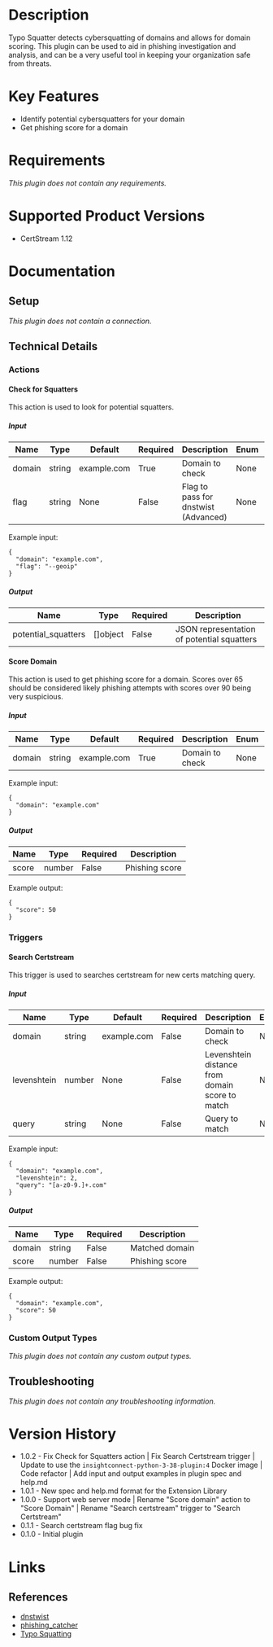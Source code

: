 # Description

Typo Squatter detects cybersquatting of domains and allows for domain scoring. This plugin can be used
to aid in phishing investigation and analysis, and can be a very useful tool in keeping your organization safe
from threats.

# Key Features

* Identify potential cybersquatters for your domain
* Get phishing score for a domain

# Requirements

_This plugin does not contain any requirements._

# Supported Product Versions

* CertStream 1.12

# Documentation

## Setup

_This plugin does not contain a connection._

## Technical Details

### Actions

#### Check for Squatters

This action is used to look for potential squatters.

##### Input

|Name|Type|Default|Required|Description|Enum|Example|
|----|----|-------|--------|-----------|----|-------|
|domain|string|example.com|True|Domain to check|None|example.com|
|flag|string|None|False|Flag to pass for dnstwist (Advanced)|None|--geoip|

Example input:

```
{
  "domain": "example.com",
  "flag": "--geoip"
}
```

##### Output

|Name|Type|Required|Description|
|----|----|--------|-----------|
|potential_squatters|[]object|False|JSON representation of potential squatters|

#### Score Domain

This action is used to get phishing score for a domain. Scores over 65 should be considered likely phishing attempts with scores over 90 being very suspicious.

##### Input

|Name|Type|Default|Required|Description|Enum|Example|
|----|----|-------|--------|-----------|----|-------|
|domain|string|example.com|True|Domain to check|None|example.com|

Example input:

```
{
  "domain": "example.com"
}
```

##### Output

|Name|Type|Required|Description|
|----|----|--------|-----------|
|score|number|False|Phishing score|

Example output:

```
{
  "score": 50
}
```

### Triggers

#### Search Certstream

This trigger is used to searches certstream for new certs matching query.

##### Input

|Name|Type|Default|Required|Description|Enum|Example|
|----|----|-------|--------|-----------|----|-------|
|domain|string|example.com|False|Domain to check|None|example.com|
|levenshtein|number|None|False|Levenshtein distance from domain score to match|None|2|
|query|string|None|False|Query to match|None|[a-z0-9.]+.com|

Example input:

```
{
  "domain": "example.com",
  "levenshtein": 2,
  "query": "[a-z0-9.]+.com"
}
```

##### Output

|Name|Type|Required|Description|
|----|----|--------|-----------|
|domain|string|False|Matched domain|
|score|number|False|Phishing score|

Example output:

```
{
  "domain": "example.com",
  "score": 50
}
```

### Custom Output Types

_This plugin does not contain any custom output types._

## Troubleshooting

_This plugin does not contain any troubleshooting information._

# Version History

* 1.0.2 - Fix Check for Squatters action | Fix Search Certstream trigger | Update to use the `insightconnect-python-3-38-plugin:4` Docker image | Code refactor | Add input and output examples in plugin spec and help.md
* 1.0.1 - New spec and help.md format for the Extension Library
* 1.0.0 - Support web server mode | Rename "Score domain" action to "Score Domain" | Rename "Search certstream" trigger to "Search Certstream"
* 0.1.1 - Search certstream flag bug fix
* 0.1.0 - Initial plugin

# Links

## References

* [dnstwist](https://github.com/elceef/dnstwist)
* [phishing_catcher](https://github.com/x0rz/phishing_catcher)
* [Typo Squatting](https://en.wikipedia.org/wiki/Typosquatting)

